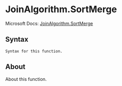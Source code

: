 ---
---

# JoinAlgorithm.SortMerge

Microsoft Docs: [JoinAlgorithm.SortMerge](https://docs.microsoft.com/en-us/powerquery-m/joinalgorithm-sortmerge)

## Syntax

```
Syntax for this function.
```

## About

About this function.

